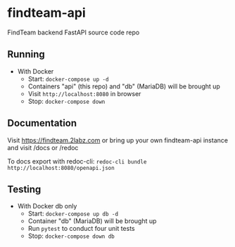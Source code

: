 # findteam-api
FindTeam backend FastAPI source code repo

## Running

- With Docker
    - Start: `docker-compose up -d`
    - Containers "api" (this repo) and "db" (MariaDB) will be brought up
    - Visit `http://localhost:8080` in browser
    - Stop: `docker-compose down`

## Documentation

Visit https://findteam.2labz.com or bring up your own findteam-api instance and visit /docs or /redoc

To docs export with redoc-cli: `redoc-cli bundle http://localhost:8080/openapi.json`

## Testing
- With Docker db only
    - Start: `docker-compose up db -d`
    - Container "db" (MariaDB) will be brought up
    - Run `pytest` to conduct four unit tests
    - Stop: `docker-compose down db`
